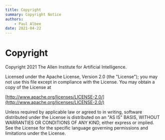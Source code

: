 ```yaml
---
title: Copyright
summary: Copyright Notice
authors:
    - Paul Albee
date: 2021-04-22
---
```

# Copyright

Copyright 2021 The Allen Institute for Artificial Intelligence.

Licensed under the Apache License, Version 2.0 (the "License");
you may not use this file except in compliance with the License.
You may obtain a copy of the License at

[http://www.apache.org/licenses/LICENSE-2.0/](http://www.apache.org/licenses/LICENSE-2.0/)

Unless required by applicable law or agreed to in writing, software
distributed under the License is distributed on an "AS IS" BASIS,
WITHOUT WARRANTIES OR CONDITIONS OF ANY KIND, either express or implied.
See the License for the specific language governing permissions and
limitations under the License.
